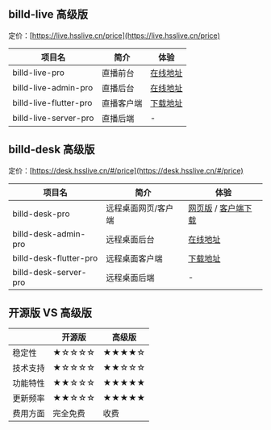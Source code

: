 ## billd-live 高级版

定价：[https://live.hsslive.cn/price](https://live.hsslive.cn/price)

| 项目名                 | 简介       | 体验                                      |
| ---------------------- | ---------- | ----------------------------------------- |
| billd-live-pro         | 直播前台   | [在线地址](https://live.hsslive.cn)       |
| billd-live-admin-pro   | 直播后台   | [在线地址](https://live-admin.hsslive.cn) |
| billd-live-flutter-pro | 直播客户端 | [下载地址](https://live-admin.hsslive.cn) |
| billd-live-server-pro  | 直播后端   | -                                         |

## billd-desk 高级版

定价：[https://desk.hsslive.cn/#/price](https://desk.hsslive.cn/#/price)

| 项目名                 | 简介                | 体验                                                                      |
| ---------------------- | ------------------- | ------------------------------------------------------------------------- |
| billd-desk-pro         | 远程桌面网页/客户端 | [网页版](https://desk.hsslive.cn) / [客户端下载](https://desk.hsslive.cn) |
| billd-desk-admin-pro   | 远程桌面后台        | [在线地址](https://desk-admin.hsslive.cn)                                 |
| billd-desk-flutter-pro | 远程桌面客户端      | [下载地址](https://desk.hsslive.cn)                                       |
| billd-desk-server-pro  | 远程桌面后端        | -                                                                         |

## 开源版 VS 高级版

|          | 开源版   | 高级版 |
| -------- | -------- | ------ |
| 稳定性   | ★☆☆☆☆    | ★★★★☆  |
| 技术支持 | ★☆☆☆☆    | ★★☆☆☆  |
| 功能特性 | ★★☆☆☆    | ★★★★★  |
| 更新频率 | ★★☆☆☆    | ★★★★★  |
| 费用方面 | 完全免费 | 收费   |
